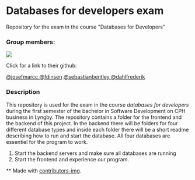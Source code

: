 # Databases for developers exam 
Repository for the exam in the course "Databases for Developers" 

### Group members: 
<a href = "https://github.com/dahlfrederik/database_exam/graphs/contributors">
  <img src = "https://contrib.rocks/image?repo=dahlfrederik/database_exam"/>
</a>

Click for a link to their github: 

[@josefmarcc ](https://github.com/josefmarcc)
[@fdinsen](https://github.com/fdinsen)
[@sebastianbentley ](https://github.com/SebastianBentley)
[@dahlfrederik ](https://github.com/dahlfrederik)



### Description
This repository is used for the exam in the course _databases for developers_ during the first semester of the bachelor in Software Development on CPH business in Lyngby. 
The repository contains a folder for the frontend and the backend of this project. 
In the backend there will be folders for four different database types and inside each folder there will be a short readme describing how to run and start the database. All four databases are essentiel for the program to work. 

1. Start the backend servers and make sure all databases are running
2. Start the frontend and experience our program. 





** Made with [contributors-img](https://contrib.rocks).
